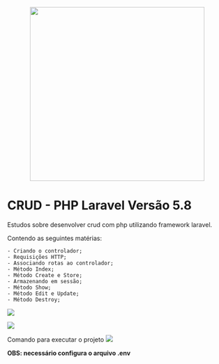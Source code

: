 <p align="center"><img src="https://res.cloudinary.com/dtfbvvkyp/image/upload/v1566331377/laravel-logolockup-cmyk-red.svg" width="400"></p>

# CRUD - PHP Laravel Versão 5.8

Estudos sobre desenvolver crud com php utilizando framework laravel.

Contendo as seguintes matérias:

    - Criando o controlador;
    - Requisições HTTP;
    - Associando rotas ao controlador;
    - Método Index;
    - Método Create e Store;
    - Armazenando em sessão;
    - Método Show;
    - Método Edit e Update;
    - Método Destroy;

![](https://i.imgur.com/PjJV7Wh.png)

![](https://i.imgur.com/cxUlCIN.png)

Comando para executar o projeto
![](https://i.imgur.com/A0ZuUa2.png)

**OBS: necessário configura o arquivo .env**
